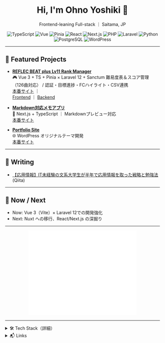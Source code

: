 <h1 align="center">Hi, I'm Ohno Yoshiki 👋</h1>
<p align="center">
  Frontend-leaning Full-stack ｜ Saitama, JP
</p>

<!-- 技術バッジ -->
<p align="center">
  <img alt="TypeScript" src="https://img.shields.io/badge/TypeScript-3178C6.svg?logo=typescript&logoColor=white">
  <img alt="Vue" src="https://img.shields.io/badge/Vue%203-42B883.svg?logo=vuedotjs&logoColor=white">
  <img alt="Pinia" src="https://img.shields.io/badge/Pinia-FFD859.svg?logo=vue.js&logoColor=3eaf7c">
  <img alt="React" src="https://img.shields.io/badge/React-61DAFB.svg?logo=react&logoColor=000">
  <img alt="Next.js" src="https://img.shields.io/badge/Next.js-000000.svg?logo=nextdotjs&logoColor=white">
  <img alt="PHP" src="https://img.shields.io/badge/PHP-777BB4.svg?logo=php&logoColor=white">
  <img alt="Laravel" src="https://img.shields.io/badge/Laravel-FF2D20.svg?logo=laravel&logoColor=white">
  <img alt="Python" src="https://img.shields.io/badge/-Python-F9DC3E.svg?logo=python&style=flat">
  <img alt="PostgreSQL" src="https://img.shields.io/badge/PostgreSQL-4169E1.svg?logo=postgresql&logoColor=white">
  <img alt="WordPress" src="https://img.shields.io/badge/WordPress-21759B.svg?logo=wordpress&logoColor=white">
</p>

---

## 🧩 Featured Projects
- **[REFLEC BEAT plus Lv11 Rank Manager](https://github.com/misato729/rbplus-rank-manager)**  
  🎮 Vue 3 + TS + Pinia × Laravel 12 + Sanctum 
  難易度表＆スコア管理（126曲対応） / 認証・目標進捗・FCハイライト・CSV連携  
  [本番サイト](https://rbplus-rank-manager.site/) ｜  
  [Frontend](https://github.com/misato729/score-manager-frontend) ｜ [Backend](https://github.com/misato729/score-manager-backend)

- **[Markdown対応メモアプリ](https://github.com/misato729/Next-MemoApp)**  
  📝 Next.js + TypeScript ｜ Markdownプレビュー対応  
  [本番サイト](https://next-memo-app-five.vercel.app/)

- **[Portfolio Site](https://github.com/misato729/Yoshiki-Portfolio)**  
  🌐 WordPress オリジナルテーマ開発  
  [本番サイト](https://yoshiki-portfolio.com/)

---

## 📝 Writing
- [【応用情報】IT未経験の文系大学生が半年で応用情報を取った戦略と勉強法](https://qiita.com/misato729/items/0c77641c884b253e4d36) (Qiita)

---

## 🚀 Now / Next
- Now: Vue 3（Vite）× Laravel 12での開発強化  
- Next: Nuxt への移行、React/Next.js の深掘り

---

<!-- metrics 置き場（GitHub Actionsで自動更新予定） -->
<p align="center">
  <img src="metrics.svg" alt="GitHub metrics" width="70%">
</p>


---

<details>
  <summary>🛠 Tech Stack（詳細）</summary>

**Frontend**: Vue 3, Pinia, Vue Router, Vite, TypeScript, React, Next.js, Tailwind  
**Backend**: Laravel 12, PHP, REST API, Sanctum  
**DB**: SQLite / PostgreSQL  
**Ops**: Vercel, Render, GitHub Actions  
**Other**: Figma, WordPress（テーマ開発）, Streamlit(Python)
</details>

<details>
  <summary>📬 Links</summary>

- Portfolio: [https://yoshiki-portfolio.com](https://yoshiki-portfolio.com)  
- Qiita: [@misato729](https://qiita.com/misato729)  
</details>
